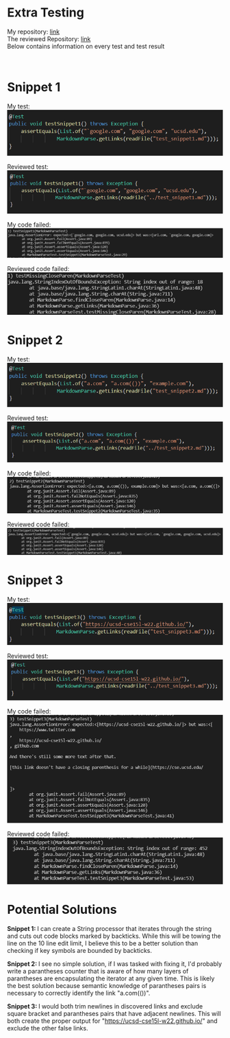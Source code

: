 # Extra Testing
My repository: [link](https://github.com/D0rkKnight/markdown-parse-tests-labversion)\
The reviewed Repository: [link](https://github.com/ucsd-cse15l-w22/markdown-parse)\
Below contains information on every test and test result

&nbsp;

# Snippet 1
My test:\
![Main test 1](test1/main_test_1.png)

Reviewed test:\
![Alt test 1](test1/alt_test_1.png)

My code failed:\
![Main fail 1](test1/main_fail_1.png)

Reviewed code failed:\
![Alt fail 1](test1/alt_fail_1.png)

# Snippet 2
My test:\
![Main test 2](test2/main_test_2.png)

Reviewed test:\
![Alt test 2](test2/alt_test_2.png)

My code failed:\
![Main fail 2](test2/main_fail_2.png)

Reviewed code failed:\
![Alt fail 2](test2/alt_fail_2.png)

# Snippet 3
My test:\
![Main test 3](test3/main_test_3.png)

Reviewed test:\
![Alt test 3](test3/alt_test_3.png)

My code failed:\
![Main fail 3](test3/main_fail_3.png)

Reviewed code failed:\
![Alt fail 3](test3/alt_fail_3.png)

# Potential Solutions
<b>Snippet 1: </b> I can create a String processor that iterates through the string and cuts out code blocks marked by backticks. While this will be towing the line on the 10 line edit limit, I believe this to be a better solution than checking if key symbols are bounded by backticks.

<b> Snippet 2: </b> I see no simple solution, if I was tasked with fixing it, I'd probably write a parantheses counter that is aware of how many layers of parantheses are encapsulating the iterator at any given time. This is likely the best solution because semantic knowledge of parantheses pairs is necessary to correctly identify the link "a.com(())".

<b> Snippet 3: </b> I would both trim newlines in discovered links and exclude square bracket and parantheses pairs that have adjacent newlines. This will both create the proper output for "https://ucsd-cse15l-w22.github.io/" and exclude the other false links.